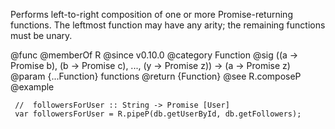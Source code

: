 Performs left-to-right composition of one or more Promise-returning
functions. The leftmost function may have any arity; the remaining functions
must be unary.

@func
@memberOf R
@since v0.10.0
@category Function
@sig ((a -> Promise b), (b -> Promise c), ..., (y -> Promise z)) -> (a -> Promise z)
@param {...Function} functions
@return {Function}
@see R.composeP
@example

     //  followersForUser :: String -> Promise [User]
     var followersForUser = R.pipeP(db.getUserById, db.getFollowers);
